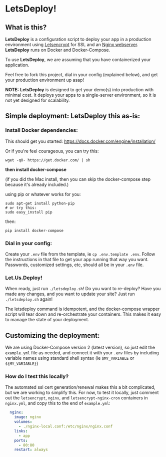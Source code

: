 # LetsDeploy!

## What is this?
**LetsDeploy** is a configuration script to deploy your app in a production environment using [Letsencrypt](https://letsencrypt.org/) for SSL and an [Nginx webserver](http://nginx.org/). **LetsDeploy** runs on Docker and Docker-Compose.

To use **LetsDeploy**, we are assuming that you have containerized your application.

Feel free to fork this project, dial in your config (explained below), and get your production environment up asap!

**NOTE:** **LetsDeploy** is designed to get your demo(s) into production with minimal cost. It deploys your apps to a single-server environment, so it is not yet designed for scalability.

## Simple deployment: LetsDeploy this as-is:

### Install Docker dependencies:
This should get you started: https://docs.docker.com/engine/installation/

Or if you're feel courageous, you can try this:

```
wget -qO- https://get.docker.com/ | sh
```

**then install docker-compose**

(if you did the Mac install, then you can skip the docker-compose step because it's already included.)

using pip or whatever works for you:

```
sudo apt-get install python-pip
# or try this:
sudo easy_install pip
```

then:

```
pip install docker-compose
```

### Dial in your config:
Create your `.env` file from the template, ie `cp .env.template .env`. Follow the instructions in that file to get your app running that way you want. Passwords, customized settings, etc, should all be in your `.env` file.

### Let.Us.Deploy!
When ready, just run `./letsdeploy.sh`! Do you want to re-deploy? Have you made any changes, and you want to update your site? Just run `./letsdeploy.sh` again!

The letsdeploy command is idempotent, and the docker-compose wrapper script will tear down and re-orchestrate your containers. This makes it easy to manage the state of your deployment.

## Customizing the deployment:
We are using Docker-Compose version 2 (latest version), so just edit the `example.yml` file as needed, and connect it with your `.env` files by including variable names using standard shell syntax (ie `$MY_VARIABLE` or `${MY_VARIABLE}`)

### How do I test this locally?
The automated ssl cert generation/renewal makes this a bit complicated, but we are working to simplify this. For now, to test it locally, just comment out the `letsencrypt`, `nginx`, and `letsencrypt-nginx-cron` containers in `nginx.yml`, and copy this to the end of `example.yml`:

```yml
  nginx:
    image: nginx
    volumes:
      - ./nginx-local.conf:/etc/nginx/nginx.conf
    links:
      - app
    ports:
      - 80:80
    restart: always
```
